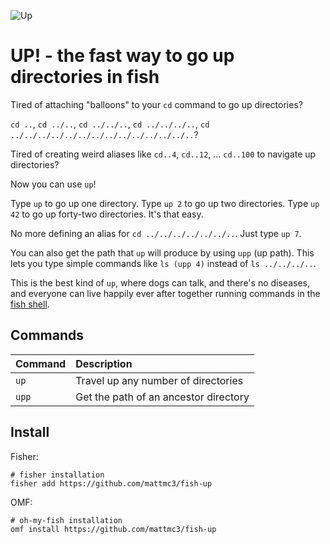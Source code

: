![Up](https://raw.githubusercontent.com/mattmc3/fish-up/resources/up.png "Up")

# UP! - the fast way to go up directories in fish

Tired of attaching "balloons" to your `cd` command to go up directories?

`cd ..`, `cd ../..`, `cd ../../..`, `cd ../../../..`, `cd ../../../../../../../../../../../../../..`?

Tired of creating weird aliases like `cd..4`, `cd..12`, ... `cd..100` to navigate up directories?

Now you can use `up`!

Type `up` to go up one directory. Type `up 2` to go up two directories. Type
`up 42` to go up forty-two directories. It's that easy.

No more defining an alias for `cd ../../../../../../..`.  Just type `up 7`.

You can also get the path that `up` will produce by using `upp` (up path).
This lets you type simple commands like `ls (upp 4)` instead of
`ls ../../../..`.

This is the best kind of `up`, where dogs can talk, and there's no diseases,
and everyone can live happily ever after together running commands in the
[fish shell][fish-shell].

## Commands

| Command | Description                           |
|:--------|:--------------------------------------|
| `up`    | Travel up any number of directories   |
| `upp`   | Get the path of an ancestor directory |

## Install

Fisher:

```shell
# fisher installation
fisher add https://github.com/mattmc3/fish-up
```

OMF:

```shell
# oh-my-fish installation
omf install https://github.com/mattmc3/fish-up
```

[fish-shell]: https://fishshell.com
